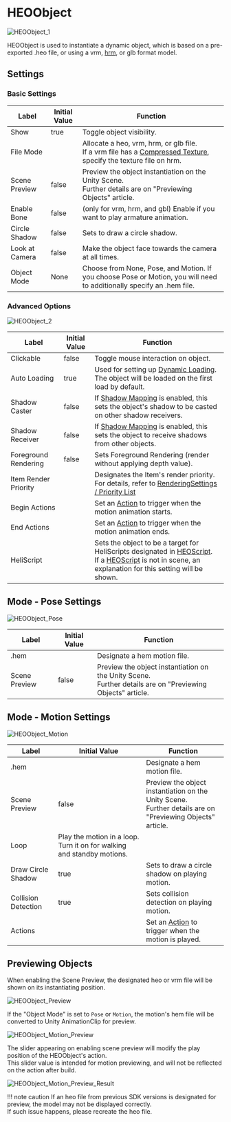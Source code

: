 
# HEOObject

![HEOObject_1](img/HEOObject_1.jpg)


HEOObject is used to instantiate a dynamic object, which is based on a pre-exported .heo file, or using a vrm, [hrm](../WorldOptimization/TextureCompression.md), or glb format model.

## Settings

### Basic Settings

| Label | Initial Value | Function |
| ---- | ---- | ---- |
| Show | true | Toggle object visibility. |
| File Mode | | Allocate a heo, vrm, hrm, or glb file.<br>If a  vrm file has a [Compressed Texture](../WorldOptimization/TextureCompression.md), specify the texture file on hrm.  |
| Scene Preview | false | Preview the object instantiation on the Unity Scene.<br>Further details are on "Previewing Objects" article. |
| Enable Bone | false | (only for vrm, hrm, and gbl) Enable if you want to play armature animation. |
| Circle Shadow | false |  Sets to draw a circle shadow.  |
| Look at Camera | false |  Make the object face towards the camera at all times. |
| Object Mode | None | Choose from None, Pose, and Motion. If you choose Pose or Motion, you will need to additionally specify an .hem file. |

### Advanced Options

![HEOObject_2](img/HEOObject_2.jpg)

| Label | Initial Value | Function |
| ---- | ---- | ---- |
| Clickable | false | Toggle mouse interaction on object. |
| Auto Loading | true | Used for setting up [Dynamic Loading](HEOField.md). <br> The object will be loaded on the first load by default.  |
| Shadow Caster | false | If [Shadow Mapping](../VketCloudSettings/RenderingSettings.md) is enabled, this sets the object's shadow to be casted on other shadow receivers. |
| Shadow Receiver | false | If [Shadow Mapping](../VketCloudSettings/RenderingSettings.md) is enabled, this sets the object to receive shadows from other objects. |
| Foreground Rendering | false | Sets Foreground Rendering (render without applying depth value). |
| Item Render Priority || Designates the Item's render priority. <br> For details, refer to [RenderingSettings / Priority List](../VketCloudSettings/RenderingSettings.md) |
| Begin Actions || Set an [Action](../Actions/ActionsOverview.md) to trigger when the motion animation starts. |
| End Actions || Set an [Action](../Actions/ActionsOverview.md) to trigger when the motion animation ends. |
| HeliScript | | Sets the object to be a target for HeliScripts designated in [HEOScript](HEOScript.md). <br>If a [HEOScript](HEOScript.md) is not in scene, an explanation for this setting will be shown. |

## Mode - Pose Settings

![HEOObject_Pose](img/HEOObject_Pose.jpg)

| Label | Initial Value | Function |
| ---- | ---- | ---- |
| .hem | | Designate a hem motion file. |
| Scene Preview | false | Preview the object instantiation on the Unity Scene.<br>Further details are on "Previewing Objects" article. |

## Mode - Motion Settings

![HEOObject_Motion](img/HEOObject_Motion.jpg)

| Label | Initial Value | Function |
| ---- | ---- | ---- |
| .hem | | Designate a hem motion file. |
| Scene Preview | false | Preview the object instantiation on the Unity Scene.<br>Further details are on "Previewing Objects" article. |
| Loop | Play the motion in a loop. Turn it on for walking and standby motions. |
| Draw Circle Shadow | true | Sets to draw a circle shadow on playing motion. |
| Collision Detection | true | Sets collision detection on playing motion. |
| Actions || Set an [Action](../Actions/ActionsOverview.md) to trigger when the motion is played. |

## Previewing Objects

When enabling the Scene Preview, the designated heo or vrm file will be shown on its instantiating position.

![HEOObject_Preview](img/HEOObject_Preview.jpg)

If the "Object Mode" is set to `Pose` or `Motion`, the motion's hem file will be converted to Unity AnimationClip for preview.

![HEOObject_Motion_Preview](img/HEOObject_Motion_Preview.jpg)

The slider appearing on enabling scene preview will modify the play position of the HEOObject's action.<br>
This slider value is intended for motion previewing, and will not be reflected on the action after build.

![HEOObject_Motion_Preview_Result](img/HEOObject_Motion_Preview_Result.jpg)

!!! note caution
    If an heo file from previous SDK versions is designated for preview, the model may not be displayed correctly.<br>
    If such issue happens, please recreate the heo file.
